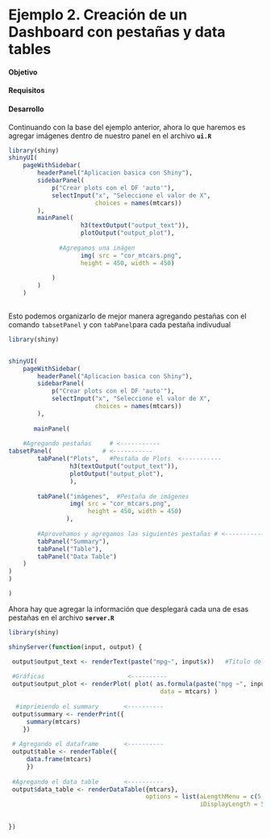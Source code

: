 # Ejemplo 2. Creación de un Dashboard con pestañas y data tables

#### Objetivo

#### Requisitos

#### Desarrollo


Continuando con la base del ejemplo anterior, ahora lo que haremos es agregar imágenes dentro de nuestro panel en el archivo **`ui.R`**

```R
library(shiny)
shinyUI(
    pageWithSidebar(
        headerPanel("Aplicacion basica con Shiny"),
        sidebarPanel(
            p("Crear plots con el DF 'auto'"), 
            selectInput("x", "Seleccione el valor de X",
                        choices = names(mtcars))
        ),
        mainPanel(
                    h3(textOutput("output_text")), 
                    plotOutput("output_plot"), 
              
              #Agregamos una imágen
                    img( src = "cor_mtcars.png", 
                    height = 450, width = 450)
              
            )
        )
    )
    

```

Esto podemos organizarlo de mejor manera agregando pestañas con el comando `tabsetPanel` y con `tabPanel`para cada pestaña indivudual

```R
library(shiny)


shinyUI(
    pageWithSidebar(
        headerPanel("Aplicacion basica con Shiny"),
        sidebarPanel(
            p("Crear plots con el DF 'auto'"), 
            selectInput("x", "Seleccione el valor de X",
                        choices = names(mtcars))
        ),
       
       mainPanel(
          
    #Agregando pestañas     # <-----------
tabsetPanel(              # <-----------
        tabPanel("Plots",   #Pestaña de Plots  <-----------
                 h3(textOutput("output_text")), 
                 plotOutput("output_plot"),
                 ),
        
        tabPanel("imágenes",  #Pestaña de imágenes
                 img( src = "cor_mtcars.png", 
                      height = 450, width = 450)
                ), 
        
        #Aprovehamos y agregamos las siguientes pestañas # <-----------
        tabPanel("Summary"),
        tabPanel("Table"),
        tabPanel("Data Table")
    )
)
)

)

```

Ahora hay que agregar la información que desplegará cada una de esas pestañas en el archivo **`server.R`**

```R
library(shiny)

shinyServer(function(input, output) {

 output$output_text <- renderText(paste("mpg~", input$x))   #Titulo del main Panel
 
 #Gráficas                       <----------
 output$output_plot <- renderPlot( plot( as.formula(paste("mpg ~", input$x)),
                                          data = mtcars) )
 
  #imprimiendo el summary       <----------                                  
 output$summary <- renderPrint({
     summary(mtcars)
    })
     
 # Agregando el dataframe       <----------
 output$table <- renderTable({ 
     data.frame(mtcars)
     })
 
 #Agregando el data table       <----------
 output$data_table <- renderDataTable({mtcars}, 
                                      options = list(aLengthMenu = c(5,25,50),
                                                     iDisplayLength = 5))
                                    
       
})
```
